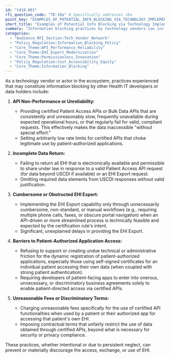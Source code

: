 ```yaml
---
id: "td18-001"
rfi_question_code: "TD-18a" # Specifically addresses 18a
point_key: "EXAMPLES_OF_POTENTIAL_INFO_BLOCKING_VIA_TECHNOLOGY_IMPLEMENTATION"
short_title: "Examples of Potential Info Blocking via Technology Implementation"
summary: "Information blocking practices by technology vendors can include: providing certified APIs (Patient Access, Bulk Data, EHI Export) that are unreasonably slow, frequently unavailable, or consistently fail; failing to return all permissible EHI; imposing unnecessarily cumbersome or non-standard EHI Export workflows; creating undue friction for patient-authorized dynamic app registration (especially for self-use); or charging unreasonable fees or imposing discriminatory terms for certified API use for individual access."
categories:
  - "Audience_RFI_Section:Tech_Vendor_Network"
  - "Policy_Regulation:Information_Blocking_Policy"
  - "Core_Theme:API_Performance_Reliability"
  - "Core_Theme:EHI_Export_Modernization"
  - "Core_Theme:Permissionless_Innovation"
  - "Policy_Regulation:Cost_Accessibility_Equity"
  - "Core_Theme:Information_Blocking"
---
```

As a technology vendor or actor in the ecosystem, practices experienced that may constitute information blocking by other Health IT developers or data holders include:

1.  **API Non-Performance or Unreliability:**
    *   Providing certified Patient Access APIs or Bulk Data APIs that are consistently and unreasonably slow, frequently unavailable during expected operational hours, or that regularly fail for valid, compliant requests. This effectively makes the data inaccessible "without special effort."
    *   Setting arbitrarily low rate limits for certified APIs that choke legitimate use by patient-authorized applications.

2.  **Incomplete Data Return:**
    *   Failing to return all EHI that is electronically available and permissible to share under law in response to a valid Patient Access API request (for data beyond USCDI if available) or an EHI Export request.
    *   Omitting required data elements from USCDI responses without valid justification.

3.  **Cumbersome or Obstructed EHI Export:**
    *   Implementing the EHI Export capability only through unnecessarily cumbersome, non-standard, or manual workflows (e.g., requiring multiple phone calls, faxes, or obscure portal navigation) when an API-driven or more streamlined process is technically feasible and expected by the certification rule's intent.
    *   Significant, unexplained delays in providing the EHI Export.

4.  **Barriers to Patient-Authorized Application Access:**
    *   Refusing to support or creating undue technical or administrative friction for the dynamic registration of patient-authorized applications, especially those using self-signed certificates for an individual patient accessing their own data (when coupled with strong patient authentication).
    *   Requiring developers of patient-facing apps to enter into onerous, unnecessary, or discriminatory business agreements solely to enable patient-directed access via certified APIs.

5.  **Unreasonable Fees or Discriminatory Terms:**
    *   Charging unreasonable fees specifically for the use of certified API functionalities when used by a patient or their authorized app for accessing that patient's own EHI.
    *   Imposing contractual terms that unfairly restrict the use of data obtained through certified APIs, beyond what is necessary for security or privacy compliance.

These practices, whether intentional or due to persistent neglect, can prevent or materially discourage the access, exchange, or use of EHI.

